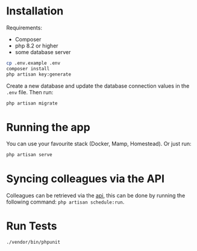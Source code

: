 # Installation

Requirements:
- Composer
- php 8.2 or higher
- some database server

```bash
cp .env.example .env
composer install
php artisan key:generate
```

Create a new database and update the database connection values in the `.env` file. 
Then run:

```bash 
php artisan migrate
```

# Running the app

You can use your favourite stack (Docker, Mamp, Homestead). Or just run:

```bash
php artisan serve
```

# Syncing colleagues via the API

Colleagues can be retrieved via the [api](https://pastebin.com/raw/uDzdKzGG), 
this can be done by running the following command: `php artisan schedule:run`.

# Run Tests

```bash
./vendor/bin/phpunit
```
